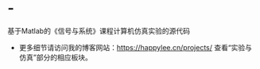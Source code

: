 # -
基于Matlab的《信号与系统》课程计算机仿真实验的源代码

- 更多细节请访问我的博客网站：https://happylee.cn/projects/  查看“实验与仿真”部分的相应板块。
